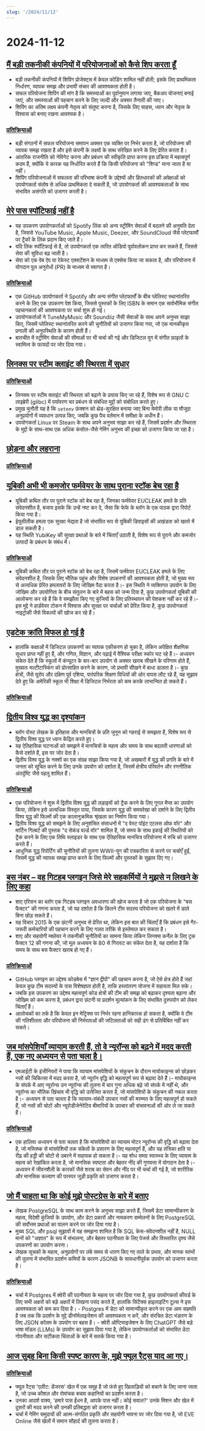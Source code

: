 ```yaml
---
slug: '/2024/11/12'
---
```


# 2024-11-12

## [मैं बड़ी तकनीकी कंपनियों में परियोजनाओं को कैसे शिप करता हूँ](https://www.seangoedecke.com/how-to-ship/)

- बड़ी तकनीकी कंपनियों में शिपिंग प्रोजेक्ट्स में केवल कोडिंग शामिल नहीं होती; इसके लिए प्राथमिकता निर्धारण, व्यापक समझ और प्रभावी संचार की आवश्यकता होती है।
- सफल परियोजना शिपिंग की मांग है कि समस्याओं का पूर्वानुमान लगाया जाए, बैकअप योजनाएं बनाई जाएं, और समस्याओं की पहचान करने के लिए जल्दी और अक्सर तैनाती की जाए।
- शिपिंग का अंतिम लक्ष्य कंपनी नेतृत्व को संतुष्ट करना है, जिसके लिए साहस, ध्यान और नेतृत्व के विश्वास को बनाए रखना आवश्यक है।

### [प्रतिक्रियाओं](https://news.ycombinator.com/item?id=42111031)

- बड़ी संगठनों में सफल परियोजना समापन अक्सर एक व्यक्ति पर निर्भर करता है, जो परियोजना की व्यापक समझ रखता है और इसे कंपनी के लक्ष्यों के साथ संरेखित करने के लिए प्रेरित करता है।
- आंतरिक राजनीति को नेविगेट करना और प्रबंधन की स्वीकृति प्राप्त करना इस प्रक्रिया में महत्वपूर्ण कदम हैं, क्योंकि ये कारक यह निर्धारित करते हैं कि किसी परियोजना को "शिप्ड" माना जाता है या नहीं।
- शिपिंग परियोजनाओं में सफलता की परिभाषा कंपनी के उद्देश्यों और हितधारकों की अपेक्षाओं को उपयोगकर्ता संतोष से अधिक प्राथमिकता दे सकती है, जो उपयोगकर्ता की आवश्यकताओं के साथ संभावित असंगति को उजागर करती है।

## [मेरे पास स्पॉटिफाई नहीं है](https://github.com/sjdonado/idonthavespotify)

- यह उपकरण उपयोगकर्ताओं को Spotify लिंक को अन्य स्ट्रीमिंग सेवाओं में बदलने की अनुमति देता है, जिससे YouTube Music, Apple Music, Deezer, और SoundCloud जैसे प्लेटफार्मों पर ट्रैकों के लिंक प्रदान किए जाते हैं।
- यदि लिंक स्पॉटिफाई से है, तो उपयोगकर्ता एक त्वरित ऑडियो पूर्वावलोकन प्राप्त कर सकते हैं, जिससे सेवा की सुविधा बढ़ जाती है।
- सेवा को एक वेब ऐप या रेकेस्ट एक्सटेंशन के माध्यम से एक्सेस किया जा सकता है, और परियोजना में योगदान पुल अनुरोधों (PR) के माध्यम से स्वागत है।

### [प्रतिक्रियाओं](https://news.ycombinator.com/item?id=42110877)

- एक GitHub उपयोगकर्ता ने Spotify और अन्य संगीत प्लेटफार्मों के बीच प्लेलिस्ट स्थानांतरित करने के लिए एक उपकरण पेश किया, जिससे पुस्तकों के लिए ISBN के समान एक सार्वभौमिक संगीत पहचानकर्ता की आवश्यकता पर चर्चा शुरू हो गई।
- उपयोगकर्ताओं ने TuneMyMusic और Soundiiz जैसी सेवाओं के साथ अपने अनुभव साझा किए, जिसमें प्लेलिस्ट स्थानांतरित करने की चुनौतियों को उजागर किया गया, जो एक मानकीकृत प्रणाली की अनुपस्थिति के कारण होती हैं।
- बातचीत में स्ट्रीमिंग सेवाओं की सीमाओं पर भी चर्चा की गई और डिजिटल युग में संगीत फ़ाइलों के स्वामित्व के फायदों पर जोर दिया गया।

## [लिनक्स पर स्टीम क्लाइंट की स्थिरता में सुधार](https://ttimo.typepad.com/blog/2024/11/the-steam-client-update-earlier-this-week-mentions-fixed-some-miscellaneous-common-crashes-in-the-linux-notes-which-i-wante.html)

### [प्रतिक्रियाओं](https://news.ycombinator.com/item?id=42110677)

- लिनक्स पर स्टीम क्लाइंट की स्थिरता को बढ़ाने के प्रयास किए जा रहे हैं, विशेष रूप से GNU C लाइब्रेरी (glibc) में पर्यावरण चर प्रबंधन से संबंधित मुद्दों को संबोधित करते हुए।
- प्रमुख चुनौती यह है कि `setenv` फ़ंक्शन को थ्रेड-सुरक्षित बनाया जाए बिना मेमोरी लीक या मौजूदा अनुप्रयोगों में व्यवधान उत्पन्न किए, जबकि कुछ पैच वर्तमान में समीक्षा के अधीन हैं।
- उपयोगकर्ता Linux पर Steam के साथ अपने अनुभव साझा कर रहे हैं, जिसमें प्रदर्शन और स्थिरता के मुद्दों के साथ-साथ एक अधिक कंसोल-जैसे गेमिंग अनुभव की इच्छा को उजागर किया जा रहा है।

## [छोड़ना और लहराना](https://deannadikeman.com/leaving-and-waving)

### [प्रतिक्रियाओं](https://news.ycombinator.com/item?id=42113113)

## [यूबिकी अभी भी कमजोर फर्मवेयर के साथ पुराना स्टॉक बेच रहा है](https://news.ycombinator.com/item?id=42110901)

- यूबिकी कथित तौर पर पुराने स्टॉक को बेच रहा है, जिनका फर्मवेयर EUCLEAK हमले के प्रति संवेदनशील है, बजाय इसके कि उन्हें नष्ट कर दे, जैसा कि फेफे के ब्लॉग के एक पाठक द्वारा रिपोर्ट किया गया है।
- ईयूसीलीक हमला एक सुरक्षा भेद्यता है जो संभावित रूप से युबिकी डिवाइसों की अखंडता को खतरे में डाल सकती है।
- यह स्थिति YubiKey की सुरक्षा प्रथाओं के बारे में चिंताएँ उठाती है, विशेष रूप से पुराने और कमजोर उत्पादों के प्रबंधन के संबंध में।

### [प्रतिक्रियाओं](https://news.ycombinator.com/item?id=42110901)

- यूबिकी कथित तौर पर पुराने स्टॉक को बेच रहा है, जिसमें फर्मवेयर EUCLEAK हमले के लिए संवेदनशील है, जिसके लिए भौतिक पहुंच और विशेष उपकरणों की आवश्यकता होती है, जो मुख्य रूप से अत्यधिक प्रेरित हमलावरों के लिए जोखिम पैदा करता है।- इस स्थिति ने व्यक्तिगत उपयोग के लिए जोखिम और उपयोगिता के बीच संतुलन के बारे में बहस को जन्म दिया है, कुछ उपयोगकर्ता यूबिकी की आलोचना कर रहे हैं कि वे समझौता किए गए कुंजियों के लिए प्रतिस्थापन की पेशकश नहीं कर रहे हैं।- इस मुद्दे ने हार्डवेयर टोकन में विश्वास और सुरक्षा पर चर्चाओं को प्रेरित किया है, कुछ उपयोगकर्ता नाइट्रोकी जैसे विकल्पों की खोज कर रहे हैं।

## [एडटेक क्रांति विफल हो गई है](https://www.afterbabel.com/p/the-edtech-revolution-has-failed)

- हालांकि कक्षाओं में डिजिटल उपकरणों का व्यापक एकीकरण हो चुका है, लेकिन अपेक्षित शैक्षणिक सुधार प्राप्त नहीं हुए हैं, और गणित, विज्ञान, और पढ़ाई में वैश्विक परीक्षा स्कोर घट रहे हैं।- अध्ययन संकेत देते हैं कि स्कूलों में कंप्यूटर के बार-बार उपयोग से अक्सर खराब सीखने के परिणाम होते हैं, मुख्यतः मल्टीटास्किंग को प्रोत्साहित करने के कारण, जो प्रभावी सीखने में बाधा डालता है।- कुछ क्षेत्रों, जैसे यूरोप और दक्षिण पूर्व एशिया, पारंपरिक शिक्षण विधियों की ओर वापस लौट रहे हैं, यह सुझाव देते हुए कि अमेरिकी स्कूल भी शिक्षा में डिजिटल निर्भरता को कम करके लाभान्वित हो सकते हैं।

### [प्रतिक्रियाओं](https://news.ycombinator.com/item?id=42115597)

## [द्वितीय विश्व युद्ध का दृश्यांकन](https://nathangoldwag.wordpress.com/2024/10/26/visualizing-the-past-world-war-ii/)

- ब्लॉग पोस्ट लेखक के इतिहास और मानचित्रों के प्रति जुनून को गहराई से समझता है, विशेष रूप से द्वितीय विश्व युद्ध पर ध्यान केंद्रित करते हुए।
- यह ऐतिहासिक घटनाओं को समझने में मानचित्रों के महत्व और समय के साथ बदलती धारणाओं को कैसे दर्शाते हैं, इस पर जोर देता है।
- द्वितीय विश्व युद्ध के नक्शों का एक संग्रह साझा किया गया है, जो अखबारों में युद्ध की प्रगति के बारे में जनता को सूचित करने के लिए उनके उपयोग को दर्शाता है, जिसमें क्षेत्रीय परिवर्तन और रणनीतिक अंतर्दृष्टि जैसे पहलू शामिल हैं।

### [प्रतिक्रियाओं](https://news.ycombinator.com/item?id=42110588)

- एक परियोजना ने शुरू में द्वितीय विश्व युद्ध की लड़ाइयों को ट्रैक करने के लिए गूगल मैप्स का उपयोग किया, लेकिन इसे अत्यधिक विस्तृत पाया, जिसके कारण युद्ध की समयरेखा को दर्शाने के लिए द्वितीय विश्व युद्ध की फिल्मों की एक कालानुक्रमिक श्रृंखला का निर्माण किया गया।
- द्वितीय विश्व युद्ध को समझने के लिए अनुशंसित संसाधनों में "द वेस्ट पॉइंट एटलस ऑफ वॉर" और मार्टिन गिल्बर्ट की पुस्तक "द सेकंड वर्ल्ड वॉर" शामिल हैं, जो समय के साथ इकाई की स्थितियों को ट्रैक करने के लिए एक तिथि स्लाइडर के साथ एक ऐतिहासिक मानचित्र परियोजना में रुचि को उजागर करते हैं।
- आधुनिक युद्ध रिपोर्टिंग की चुनौतियों की तुलना WWII-युग की पत्रकारिता से करने पर चर्चाएँ हुईं, जिसमें युद्ध की व्यापक समझ प्राप्त करने के लिए फिल्मों और पुस्तकों के सुझाव दिए गए।

## [बस नंबर – वह गिटहब प्लगइन जिसे मेरे सहकर्मियों ने मुझसे न लिखने के लिए कहा](https://www.scannedinavian.com/the-github-plugin-my-coworkers-asked-me-not-to-write.html)

- शाए एरिसन का ब्लॉग एक गिटहब प्लगइन अवधारणा की खोज करता है जो एक परियोजना के "बस फैक्टर" की गणना करता है, जो यह दर्शाता है कि कितने टीम सदस्य परियोजना को खतरे में डाले बिना छोड़ सकते हैं।
- यह विचार 2015 के एक छंटनी अनुभव से प्रेरित था, लेकिन इस बात की चिंताएँ हैं कि प्रबंधन इसे गैर-जरूरी कर्मचारियों की पहचान करने के लिए गलत तरीके से इस्तेमाल कर सकता है।
- शाए और सहयोगी म्क्लेयर ने तकनीकी चुनौतियों का सामना किया लेकिन लिनक्स कर्नेल के लिए ट्रक फैक्टर 12 की गणना की, जो मूल अध्ययन के 80 से गिरावट का संकेत देता है, यह दर्शाता है कि समय के साथ बस फैक्टर खराब हो गए हैं।

### [प्रतिक्रियाओं](https://news.ycombinator.com/item?id=42111260)

- GitHub प्लगइन का उद्देश्य कोडबेस में "ज्ञान द्वीपों" की पहचान करना है, जो ऐसे क्षेत्र होते हैं जहां केवल कुछ टीम सदस्यों के पास विशेषज्ञता होती है, ताकि हस्तांतरण योजना में सहायता मिल सके।
- जबकि इस उपकरण का उद्देश्य महत्वपूर्ण कोड क्षेत्रों की टीम की समझ को बढ़ाकर दृश्यता बढ़ाना और जोखिम को कम करना है, प्रबंधन द्वारा छंटनी या प्रदर्शन मूल्यांकन के लिए संभावित दुरुपयोग को लेकर चिंताएँ हैं।
- आलोचकों का तर्क है कि केवल इन मेट्रिक्स पर निर्भर रहना हानिकारक हो सकता है, क्योंकि वे टीम की गतिशीलता और परियोजना की निर्भरताओं की जटिलताओं को सही ढंग से प्रतिबिंबित नहीं कर सकते।

## [जब मांसपेशियाँ व्यायाम करती हैं, तो वे न्यूरॉन्स को बढ़ने में मदद करती हैं, एक नए अध्ययन से पता चला है।](https://news.mit.edu/2024/when-muscles-work-out-they-help-neurons-grow-1112)

- एमआईटी के इंजीनियरों ने पाया कि व्यायाम मांसपेशियों के संकुचन के दौरान मायोकाइन्स को छोड़कर नसों की चिकित्सा में मदद करता है, जो न्यूरॉन वृद्धि को महत्वपूर्ण रूप से बढ़ावा देते हैं।- मायोकाइन्स के संपर्क में आए न्यूरॉन्स उन न्यूरॉन्स की तुलना में चार गुना अधिक बढ़े जो संपर्क में नहीं थे, और न्यूरॉन्स का भौतिक खिंचाव भी वृद्धि को उत्तेजित करता है, जो मांसपेशियों के संकुचन की नकल करता है।- अध्ययन से पता चलता है कि व्यायाम-संबंधी उपचार नसों की मरम्मत के लिए महत्वपूर्ण हो सकते हैं, जो नसों की चोटों और न्यूरोडीजेनेरेटिव बीमारियों के उपचार की संभावनाओं की ओर ले जा सकते हैं।

### [प्रतिक्रियाओं](https://news.ycombinator.com/item?id=42115515)

- एक हालिया अध्ययन से पता चलता है कि मांसपेशियों का व्यायाम मोटर न्यूरॉन्स की वृद्धि को बढ़ावा देता है, जो मस्तिष्क से मांसपेशियों तक संकेतों के प्रसारण के लिए महत्वपूर्ण हैं, और यह तंत्रिका क्षति या रीढ़ की हड्डी की चोटों से उबरने में सहायक हो सकता है।- यह शोध समग्र स्वास्थ्य के लिए व्यायाम के महत्व को रेखांकित करता है, जो मानसिक स्पष्टता और बेहतर नींद की गुणवत्ता में योगदान देता है।- अध्ययन में जीवनशैली के कारकों जैसे शराब का सेवन और नींद पर भी चर्चा की गई है, जो शारीरिक और मानसिक कल्याण की परस्पर जुड़ी प्रकृति को उजागर करता है।

## [जो मैं चाहता था कि कोई मुझे पोस्टग्रेस के बारे में बताए](https://challahscript.com/what_i_wish_someone_told_me_about_postgres)

- लेखक PostgreSQL के साथ काम करने के अनुभव साझा करते हैं, जिसमें डेटा सामान्यीकरण के महत्व, विदेशी कुंजियों के उपयोग, और डेटा प्रकारों और नामकरण सम्मेलनों के लिए PostgreSQL की सर्वोत्तम प्रथाओं का पालन करने पर जोर दिया गया है।
- मुख्य SQL और psql सुझावों में यह समझना शामिल है कि SQL केस-संवेदनशील नहीं है, NULL मानों को "अज्ञात" के रूप में संभालना, और बेहतर पठनीयता के लिए पेजर्स और विस्तारित दृश्य जैसे उपकरणों का उपयोग करना।
- लेखक सूचकों के महत्व, अनुप्रयोगों पर लंबे समय से धारण किए गए ताले के प्रभाव, और मानक स्तंभों की तुलना में संभावित प्रदर्शन कमियों के कारण JSONB के सावधानीपूर्वक उपयोग को उजागर करता है।

### [प्रतिक्रियाओं](https://news.ycombinator.com/item?id=42111896)

- चर्चा में Postgres में क्वेरी की पठनीयता के महत्व पर जोर दिया गया है, कुछ उपयोगकर्ता कीवर्ड के लिए सभी अक्षरों को बड़े अक्षरों में लिखना पसंद करते हैं, हालांकि सिंटैक्स हाइलाइटिंग टूल्स ने इस आवश्यकता को कम कर दिया है। - Postgres में डेटा को सामान्यीकृत करने पर एक आम सहमति है जब तक कि प्रदर्शन के मुद्दे डीनॉर्मलाइजेशन की आवश्यकता न करें, और संरचित डेटा भंडारण के लिए JSON कॉलम के उपयोग पर बहस है। - क्वेरी ऑप्टिमाइजेशन के लिए ChatGPT जैसे बड़े भाषा मॉडल (LLMs) के उपयोग का सुझाव दिया गया है, लेकिन उपयोगकर्ताओं को संभावित डेटा गोपनीयता और सटीकता चिंताओं के बारे में सतर्क किया गया है।

## [आज सुबह बिना किसी स्पष्ट कारण के, मुझे फ्यूल रैट्स याद आ गए।](https://hachyderm.io/@danderson/113465421567555186)

### [प्रतिक्रियाओं](https://news.ycombinator.com/item?id=42112005)

- फ्यूल रैट्स 'एलीट: डेंजरस' खेल में एक समूह है जो फंसे हुए खिलाड़ियों को बचाने के लिए जाना जाता है, जो उच्च कौशल और रोमांचक बचाव कहानियों का प्रदर्शन करता है।
- उनका आदर्श वाक्य, 'हमारे पास ईंधन है, आपके पास नहीं। कोई सवाल?' उनके मिशन और खेल में दूसरों की मदद करने की उनकी प्रतिबद्धता को उजागर करता है।
- चर्चा में गेमिंग समुदायों की आत्म-संगठित प्रकृति और सहयोगी भावना पर जोर दिया गया है, जो EVE Online जैसे खेलों में समान सौहार्द की तुलना करता है।

<head>
  <meta property="og:title" content="मैं बड़ी तकनीकी कंपनियों में परियोजनाओं को कैसे शिप करता हूँ" />
  <meta property="og:type" content="website" />
  <meta property="og:image" content="https://og.cho.sh/api/og/?title=%E0%A4%AE%E0%A5%88%E0%A4%82%20%E0%A4%AC%E0%A4%A1%E0%A4%BC%E0%A5%80%20%E0%A4%A4%E0%A4%95%E0%A4%A8%E0%A5%80%E0%A4%95%E0%A5%80%20%E0%A4%95%E0%A4%82%E0%A4%AA%E0%A4%A8%E0%A4%BF%E0%A4%AF%E0%A5%8B%E0%A4%82%20%E0%A4%AE%E0%A5%87%E0%A4%82%20%E0%A4%AA%E0%A4%B0%E0%A4%BF%E0%A4%AF%E0%A5%8B%E0%A4%9C%E0%A4%A8%E0%A4%BE%E0%A4%93%E0%A4%82%20%E0%A4%95%E0%A5%8B%20%E0%A4%95%E0%A5%88%E0%A4%B8%E0%A5%87%20%E0%A4%B6%E0%A4%BF%E0%A4%AA%20%E0%A4%95%E0%A4%B0%E0%A4%A4%E0%A4%BE%20%E0%A4%B9%E0%A5%82%E0%A4%81&subheading=%E0%A4%AE%E0%A4%82%E0%A4%97%E0%A4%B2%E0%A4%B5%E0%A4%BE%E0%A4%B0%2C%2012%20%E0%A4%A8%E0%A4%B5%E0%A4%82%E0%A4%AC%E0%A4%B0%202024%3A%20%E0%A4%B9%E0%A5%88%E0%A4%95%E0%A4%B0%20%E0%A4%B8%E0%A4%AE%E0%A4%BE%E0%A4%9A%E0%A4%BE%E0%A4%B0%20%E0%A4%B8%E0%A4%BE%E0%A4%B0%E0%A4%BE%E0%A4%82%E0%A4%B6" />
</head>
